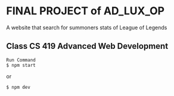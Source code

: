 # FINAL PROJECT of AD_LUX_OP
A website that search for summoners stats of League of Legends
## Class CS 419 Advanced Web Development
```
Run Command
$ npm start
```
or
```
$ npm dev
```
